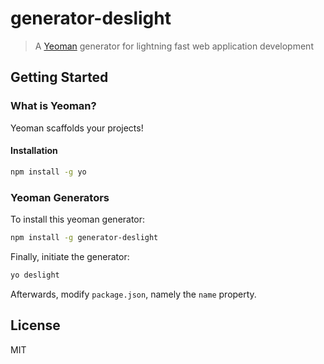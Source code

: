 # generator-deslight

> A [Yeoman](http://yeoman.io) generator for lightning fast web application development

## Getting Started

### What is Yeoman?

Yeoman scaffolds your projects!

#### Installation

```bash
npm install -g yo
```

### Yeoman Generators

To install this yeoman generator:

```bash
npm install -g generator-deslight
```

Finally, initiate the generator:

```bash
yo deslight
```

Afterwards, modify `package.json`, namely the `name` property.

## License

MIT
